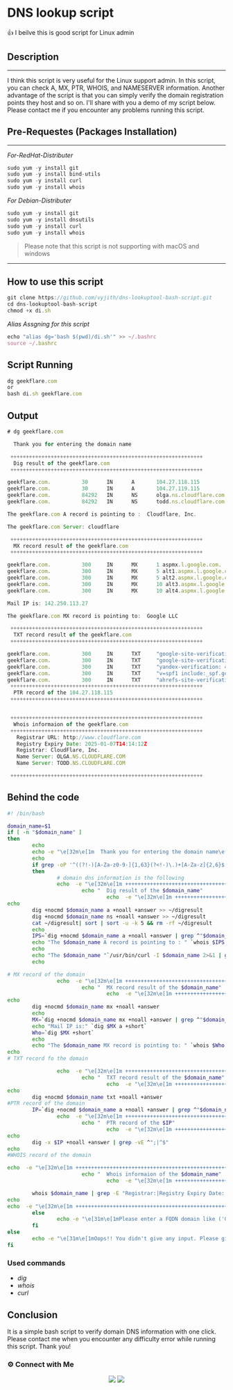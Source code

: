 # DNS lookup script
:+1: I beilve this is good script for Linux admin  


## **Description**
-------------------------------------------------- 

I think this script is very useful for the Linux support admin. In this script, you can check A, MX, PTR, WHOIS, and NAMESERVER information. Another advantage of the script is that you can simply verify the domain registration points they host and so on. I'll share with you a demo of my script below. Please contact me if you encounter any problems running this script.

## Pre-Requestes (Packages Installation)
-------------------------------------------------- 
_For-RedHat-Distributer_

``` javascript 
sudo yum -y install git 
sudo yum -y install bind-utils
sudo yum -y install curl
sudo yum -y install whois
```
 _For Debian-Distributer_
 
 ``` javascript 
sudo yum -y install git 
sudo yum -y install dnsutils
sudo yum -y install curl
sudo yum -y install whois
```

>Please note that this script is not supporting with macOS and windows

-------------------------------------------------- 


## How to use this script

``` javascript 
git clone https://github.com/vyjith/dns-lookuptool-bash-script.git
cd dns-lookuptool-bash-script
chmod +x di.sh
```
_Alias Assgning for this script_
``` javascript 
echo "alias dg='bash $(pwd)/di.sh'" >> ~/.bashrc
source ~/.bashrc
```

## Script Running
``` javascript 
dg geekflare.com
or 
bash di.sh geekflare.com
``` 

## Output

``` javascript 
# dg geekflare.com

  Thank you for entering the domain name

 ++++++++++++++++++++++++++++++++++++++++++++++++++++++++++++++
  Dig result of the geekflare.com
 ++++++++++++++++++++++++++++++++++++++++++++++++++++++++++++++

geekflare.com.          30      IN      A       104.27.118.115
geekflare.com.          30      IN      A       104.27.119.115
geekflare.com.          84292   IN      NS      olga.ns.cloudflare.com.
geekflare.com.          84292   IN      NS      todd.ns.cloudflare.com.

The geekflare.com A record is pointing to :  Cloudflare, Inc.

The geekflare.com Server: cloudflare

 ++++++++++++++++++++++++++++++++++++++++++++++++++++++++++++++
  MX record result of the geekflare.com
 ++++++++++++++++++++++++++++++++++++++++++++++++++++++++++++++

geekflare.com.          300     IN      MX      1 aspmx.l.google.com.
geekflare.com.          300     IN      MX      5 alt1.aspmx.l.google.com.
geekflare.com.          300     IN      MX      5 alt2.aspmx.l.google.com.
geekflare.com.          300     IN      MX      10 alt3.aspmx.l.google.com.
geekflare.com.          300     IN      MX      10 alt4.aspmx.l.google.com.

Mail IP is: 142.250.113.27

The geekflare.com MX record is pointing to:  Google LLC

 ++++++++++++++++++++++++++++++++++++++++++++++++++++++++++++++
  TXT record result of the geekflare.com
 ++++++++++++++++++++++++++++++++++++++++++++++++++++++++++++++

geekflare.com.          300     IN      TXT     "google-site-verification=MRSwa454qay1S6pwwixzoiZl08kfJfkhiQIslhok3-A"
geekflare.com.          300     IN      TXT     "google-site-verification=7QXbgb492Y5NVyWzSAgAScfUV3XIAGTKKZfdpCvcaGM"
geekflare.com.          300     IN      TXT     "yandex-verification: 42f25bad396e79f5"
geekflare.com.          300     IN      TXT     "v=spf1 include:_spf.google.com include:mailgun.org ~all"
geekflare.com.          300     IN      TXT     "ahrefs-site-verification_8eefbd2fe43a8728b6fd14a393e2aff77b671e41615d2c1c6fc365ec33a4d6d0"
 ++++++++++++++++++++++++++++++++++++++++++++++++++++++++++++++
  PTR record of the 104.27.118.115
 ++++++++++++++++++++++++++++++++++++++++++++++++++++++++++++++


 ++++++++++++++++++++++++++++++++++++++++++++++++++++++++++++++
  Whois informaion of the geekflare.com
 ++++++++++++++++++++++++++++++++++++++++++++++++++++++++++++++
   Registrar URL: http://www.cloudflare.com
   Registry Expiry Date: 2025-01-07T14:14:12Z
   Registrar: CloudFlare, Inc.
   Name Server: OLGA.NS.CLOUDFLARE.COM
   Name Server: TODD.NS.CLOUDFLARE.COM

 ++++++++++++++++++++++++++++++++++++++++++++++++++++++++++++++

```
## Behind the code
```sh
#! /bin/bash

domain_name=$1
if [ -n "$domain_name" ]
then
        echo
        echo -e "\e[32m\e[1m  Thank you for entering the domain name\e[0m"
        echo
        if grep -oP '^((?!-)[A-Za-z0-9-]{1,63}(?<!-)\.)+[A-Za-z]{2,6}$' <<< "$domain_name" >/dev/null 2>&1;
        then
                # domain dns information is the following
                echo  -e "\e[32m\e[1m ++++++++++++++++++++++++++++++++++++++++++++++++++++++++++++++\e[0m"
                        echo "  Dig result of the $domain_name"
                                echo  -e "\e[32m\e[1m ++++++++++++++++++++++++++++++++++++++++++++++++++++++++++++++\e[0m"
echo
        dig +nocmd $domain_name a +noall +answer >> ~/digresult
        dig +nocmd $domain_name ns +noall +answer >> ~/digresult
        cat ~/digresult| sort | sort -u -k 5 && rm -rf ~/digresult
        echo
        IPS=`dig +nocmd $domain_name a +noall +answer | grep ^"$domain_name" | grep A | awk {'print $5'} | head -n1`
        echo "The $domain_name A record is pointing to : " `whois $IPS 2>&1 | grep -i "OrgName" | cut -d ":" -f2`
        echo
        echo "The $domain_name "`/usr/bin/curl -I $domain_name 2>&1 | grep -E "Server:"`
        echo

# MX record of the domain
                echo  -e "\e[32m\e[1m ++++++++++++++++++++++++++++++++++++++++++++++++++++++++++++++\e[0m"
                        echo "  MX record result of the $domain_name"
                                echo  -e "\e[32m\e[1m ++++++++++++++++++++++++++++++++++++++++++++++++++++++++++++++\e[0m"
echo
        dig +nocmd $domain_name mx +noall +answer
        echo
        MX=`dig +nocmd $domain_name mx +noall +answer | grep ^"$domain_name" | grep MX | awk {'print $6'} | rev | cut -c2- | rev | head -n1`
        echo "Mail IP is:" `dig $MX a +short`
        Who=`dig $MX +short`
        echo
        echo "The $domain_name MX record is pointing to: " `whois $Who 2>&1 | grep -i "OrgName" | cut -d ":" -f2`
echo
# TXT record fo the domain

                echo  -e "\e[32m\e[1m ++++++++++++++++++++++++++++++++++++++++++++++++++++++++++++++\e[0m"
                        echo "  TXT record result of the $domain_name"
                                echo  -e "\e[32m\e[1m ++++++++++++++++++++++++++++++++++++++++++++++++++++++++++++++\e[0m"
echo
        dig +nocmd $domain_name txt +noall +answer
#PTR record of the domain
        IP=`dig +nocmd $domain_name a +noall +answer | grep ^"$domain_name" | grep A | awk {'print $5'} | head -n1`
                echo  -e "\e[32m\e[1m ++++++++++++++++++++++++++++++++++++++++++++++++++++++++++++++\e[0m"
                        echo "  PTR record of the $IP"
                                echo  -e "\e[32m\e[1m ++++++++++++++++++++++++++++++++++++++++++++++++++++++++++++++\e[0m"
echo
        dig -x $IP +noall +answer | grep -vE ^";|^$"
echo
#WHOIS record of the domain

echo  -e "\e[32m\e[1m ++++++++++++++++++++++++++++++++++++++++++++++++++++++++++++++\e[0m"
                        echo "  Whois informaion of the $domain_name"
                                echo  -e "\e[32m\e[1m ++++++++++++++++++++++++++++++++++++++++++++++++++++++++++++++\e[0m"

        whois $domain_name | grep -E "Registrar:|Registry Expiry Date:|Registrar URL:|Name Server:|Expiration Date:|URL:"
echo
echo  -e "\e[32m\e[1m ++++++++++++++++++++++++++++++++++++++++++++++++++++++++++++++\e[0m"
        else
                echo -e "\e[31m\e[1mPlease enter a FQDN domain like ('Google.com). Also, don't use protocol (http://,https://) and symbol's\e[0m"
        fi
else
        echo -e "\e[31m\e[1mOops!! You didn't give any input. Please give the domain name. \e[0m"
fi

```
### Used commands

- _dig_
- _whois_
- _curl_

## Conclusion

It is a simple bash script to verify domain DNS information with one click. Please contact me when you encounter any difficulty error while running this script. Thank you!

### ⚙️ Connect with Me
<p align="center">
<a href="https://www.instagram.com/iamvyjith/"><img src="https://img.shields.io/badge/Instagram-E4405F?style=for-the-badge&logo=instagram&logoColor=white"/></a>
<a href="https://www.linkedin.com/in/vyjith-ks-3bb8b7173/"><img src="https://img.shields.io/badge/LinkedIn-0077B5?style=for-the-badge&logo=linkedin&logoColor=white"/></a>


